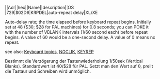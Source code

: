 ||Adr||hex||Name||description||OS  
|729|$02D9|KRPDEL|auto-repeat delay|XL/XE  
  
Auto-delay rate; the time elapsed before keyboard repeat begins. Initially set at 48 ($30; $28 for PAL machines) for 0.8 seconds; you can POKE it with the number of VBLANK intervals (1/60 second each) before repeat begins. A value of 60 would be a one-second delay. A value of 0 means no repeat.  
  
see also: [Keyboard topics](../Keyboard_topics/index.md), [NOCLIK](../NOCLIK/index.md), [KEYREP](../KEYREP/index.md)  
  
Bestimmt die Verzögerung der Tastenwiederholung 1/50sek (Vertical Blanks). Standardwert ist 40/$28 für PAL. Setzt man den Wert auf 0, prellt die Tastaur und Schreiben wird unmöglich.  
